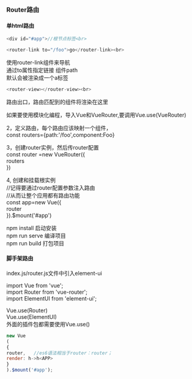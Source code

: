 
### Router路由
#### 单html路由
```js
<div id="#app">//根节点标签<br>
```
```js
<router-link to="/foo">go</router-link><br>
```
使用router-link组件来导航<br>
通过to属性指定链接  组件path<br>
默认会被渲染成一个a标签<br>
```js
<router-view></router-view><br>
```
路由出口，路由匹配到的组件将渲染在这里<br>

如果要使用模块化编程，导入Vue和VueRouter,要调用Vue.use(VueRouter)<br>

2，定义路由，每个路由应该映射一个组件，<br>
const routers={path:'/foo',component:Foo}<br>

3，创建router实例，然后传router配置<br>
const router =new VueRouter({<br>
 routers<br>
})<br>

4, 创建和挂载根实例<br>
//记得要通过router配置参数注入路由<br>
//从而让整个应用都有路由功能<br>
const app=new Vue({<br>
router<br>
}).$mount('#app')<br>
  
npm install 启动安装<br>
npm run serve  编译项目<br>
npm run build 打包项目<br>

#### 脚手架路由
index.js/router.js文件中引入element-ui

import Vue from 'vue';  <br>
import Router from 'vue-router';  <br>
import ElementUI from 'element-ui';  <br>

Vue.use(Router)  <br>
Vue.use(ElementUI)  <br>
外面的插件包都需要使用Vue.use()  <br>
```js
new Vue
(
{
router,   //es6语法相当于router：router；
render: h->h<APP>
}
).$mount('#app');
```











